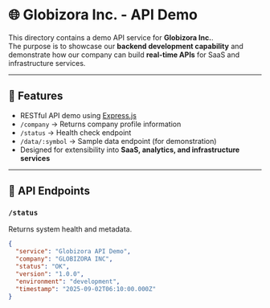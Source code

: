# 🌐 Globizora Inc. - API Demo

This directory contains a demo API service for **Globizora Inc.**.  
The purpose is to showcase our **backend development capability** and demonstrate how our company can build **real-time APIs** for SaaS and infrastructure services.

---

## 🚀 Features

- RESTful API demo using [Express.js](https://expressjs.com/)  
- `/company` → Returns company profile information  
- `/status` → Health check endpoint  
- `/data/:symbol` → Sample data endpoint (for demonstration)  
- Designed for extensibility into **SaaS, analytics, and infrastructure services**  

---

## 📡 API Endpoints

### `/status`
Returns system health and metadata.
```json
{
  "service": "Globizora API Demo",
  "company": "GLOBIZORA INC",
  "status": "OK",
  "version": "1.0.0",
  "environment": "development",
  "timestamp": "2025-09-02T06:10:00.000Z"
}
